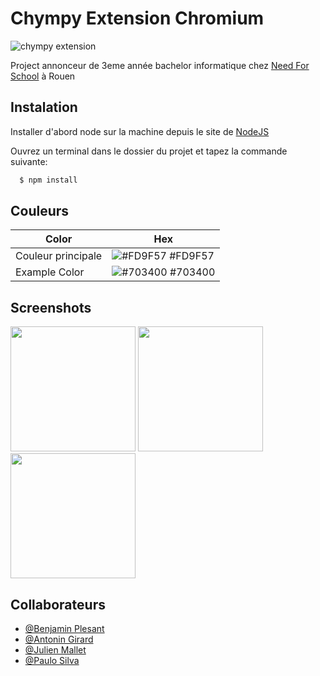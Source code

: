 
# Chympy Extension Chromium

![chympy extension](https://i.imgur.com/PgwnXIn.png)

Project annonceur de 3eme année bachelor informatique chez [Need For School](https://www.needfor-school.com/) à Rouen

## Instalation

Installer d'abord node sur la machine depuis le site de [NodeJS](https://nodejs.org/en/)

Ouvrez un terminal dans le dossier du projet et tapez la commande suivante:

```bash
  $ npm install 

```

## Couleurs

| Color             | Hex                                                                |
| ----------------- | ------------------------------------------------------------------ |
| Couleur principale| ![#FD9F57](https://via.placeholder.com/10/FD9F57?text=+) #FD9F57 |
| Example Color | ![#703400](https://via.placeholder.com/10/703400?text=+) #703400 |


## Screenshots

<img src="https://i.imgur.com/L13yBpp.png" width="200"/>
<img src="https://i.imgur.com/dZRHFm6.png" width="200"/>
<img src="https://i.imgur.com/omslPFH.png" width="200"/>


## Collaborateurs

- [@Benjamin Plesant](https://github.com/Al-Namrood)
- [@Antonin Girard](https://github.com/Antonin15-76)
- [@Julien Mallet](https://github.com/Julien76140)
- [@Paulo Silva](https://github.com/plasilva1997)

